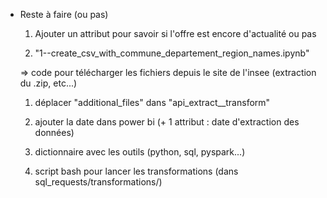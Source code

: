 - Reste à faire (ou pas)

  1. Ajouter un attribut pour savoir si l'offre est encore d'actualité ou pas


  1. "1--create_csv_with_commune_departement_region_names.ipynb"

    => code pour télécharger les fichiers depuis le site de l'insee (extraction du .zip, etc...)


  1. déplacer "additional_files" dans "api_extract__transform"


  1. ajouter la date dans power bi (+ 1 attribut : date d'extraction des données)

  1. dictionnaire avec les outils (python, sql, pyspark...)

  1. script bash pour lancer les transformations (dans sql_requests/transformations/)
